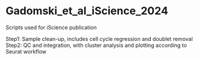 # Gadomski_et_al_iScience_2024
Scripts used for iScience publication

Step1: Sample clean-up, includes cell cycle regression and doublet removal
Step2: QC and integration, with cluster analysis and plotting according to Seurat workflow
